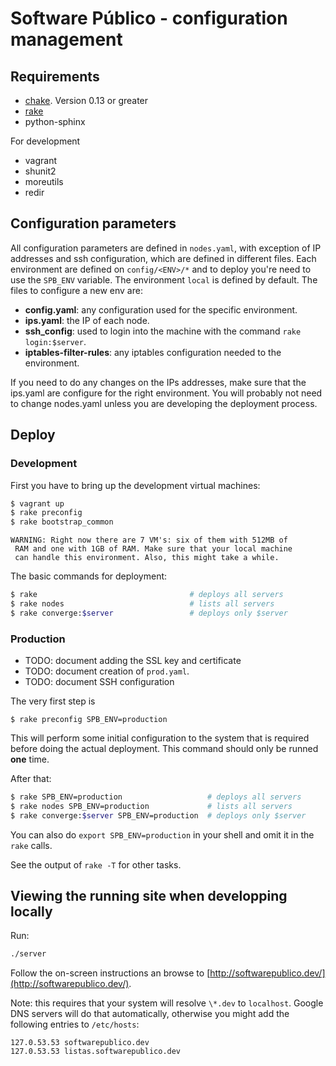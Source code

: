 # Software Público - configuration management

## Requirements

* [chake](https://rubygems.org/gems/chake). Version 0.13 or greater
* [rake](https://rubygems.org/gems/rake)
* python-sphinx

For development

* vagrant
* shunit2
* moreutils
* redir

## Configuration parameters

All configuration parameters are defined in `nodes.yaml`, with exception of IP
addresses and ssh configuration, which are defined in different files.
Each environment are defined on `config/<ENV>/*` and to deploy
you're need to use the `SPB_ENV` variable. The environment
`local` is defined by default. The files to configure a new env are:

- **config.yaml**: any configuration used for the specific environment.
- **ips.yaml**: the IP of each node.
- **ssh_config**: used to login into the machine with the
command `rake login:$server`.
- **iptables-filter-rules**: any iptables configuration needed
to the environment.

If you need to do any changes on the IPs addresses, make sure
that the ips.yaml are configure for the right environment.
You will probably not need to change nodes.yaml unless you are
developing the deployment process.

## Deploy

### Development

First you have to bring up the development virtual machines:

```bash
$ vagrant up
$ rake preconfig
$ rake bootstrap_common
```

```
WARNING: Right now there are 7 VM's: six of them with 512MB of
 RAM and one with 1GB of RAM. Make sure that your local machine
 can handle this environment. Also, this might take a while.
```

The basic commands for deployment:
```bash
$ rake                                  # deploys all servers
$ rake nodes                            # lists all servers
$ rake converge:$server                 # deploys only $server
```

### Production

* TODO: document adding the SSL key and certificate
* TODO: document creation of `prod.yaml`.
* TODO: document SSH configuration

The very first step is

```
$ rake preconfig SPB_ENV=production
```

This will perform some initial configuration to the system that is required
before doing the actual deployment. This command should only be
runned **one** time.

After that:

```bash
$ rake SPB_ENV=production                   # deploys all servers
$ rake nodes SPB_ENV=production             # lists all servers
$ rake converge:$server SPB_ENV=production  # deploys only $server
```

You can also do `export SPB_ENV=production` in your shell and
omit it in the `rake` calls.

See the output of `rake -T` for other tasks.

## Viewing the running site when developping locally

Run:

```bash
./server
```

Follow the on-screen instructions an browse to
[http://softwarepublico.dev/](http://softwarepublico.dev/).

Note: this requires that your system will resolve `\*.dev` to `localhost`.
Google DNS servers will do that automatically, otherwise you might add the following entries to `/etc/hosts`:

```
127.0.53.53 softwarepublico.dev
127.0.53.53 listas.softwarepublico.dev
```
